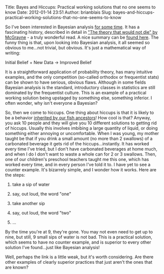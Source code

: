 Title: Bayes and Hiccups: Practical working solutions that no one seems to know
Date: 2012-01-14 23:51
Author: brianblais
Slug: bayes-and-hiccups-practical-working-solutions-that-no-one-seems-to-know

So I've been interested in Bayesian analysis [for some time][]. It has a
fascinating history, described in detail in ["The theory that would not
die" by McGrayne][] - a truly wonderful read. A nice summary can be
[found here][]. The funny thing is that, upon looking into Bayesian
analysis, it all seemed so obvious to me...not trivial, but obvious.
It's just a mathematical way of writing:

Initial Belief + New Data -\> Improved Belief

It is a straightforward application of probability theory, has many
intuitive examples, and the only competition (so-called orthodox or
frequentist stats) can be shown to have serious, obvious flaws. Although
in some fields Bayesian analysis is the standard, introductory classes
in statistics are still dominated by the frequentist culture. This is an
example of a practical working solution being upstaged by something
else, something inferior. I often wonder, why isn't everyone a Bayesian?

So, then we come to hiccups. One thing about hiccups is that it is
likely to be a behavior [inherited by our fish ancestors][]! How cool is
that? Anyway, you ask 10 people and they will give you 10 different
solutions to getting rid of hiccups. Usually this involves imbibing a
large quantity of liquid, or doing something either annoying or
uncomfortable. When I was young, my mother taught be that if you drink a
small amount (no more than 2 swallows) of a carbonated beverage it gets
rid of the hiccups...instantly. It has worked every time I've tried, but
I don't have carbonated beverages at home much, and when I do I don't
want to waste a whole can for 2 or 3 swallows. Then, one of our
children's preschool teachers taught me this one, which has worked every
time, and in every person I've told it to. I have yet to see a counter
example. It's bizarrely simple, and I wonder how it works. Here are the
steps:

1.  take a sip of water

2.  say, out loud, the word "one"

3.  take another sip

4.  say, out loud, the word "two"

5. ...

By the time you're at 9, they're gone. You may not even need to get up
to nine, but still, 9 small sips of water is not bad. This is a
practical solution, which seems to have no counter example, and is
superior to every other solution I've found...just like Bayesian
analysis!

Well, perhaps the link is a little weak, but it's worth considering. Are
there other examples of clearly superior practices that just aren't the
ones that are known?

  [for some time]: http://web.bryant.edu/~bblais/pdf/bryant_pres.pdf
  ["The theory that would not die" by McGrayne]: http://www.amazon.com/Theory-That-Would-Not-Die/dp/0300169698
  [found here]: http://lesswrong.com/lw/774/a_history_of_bayes_theorem/
  [inherited by our fish ancestors]: http://richarddawkins.net/articles/2125
